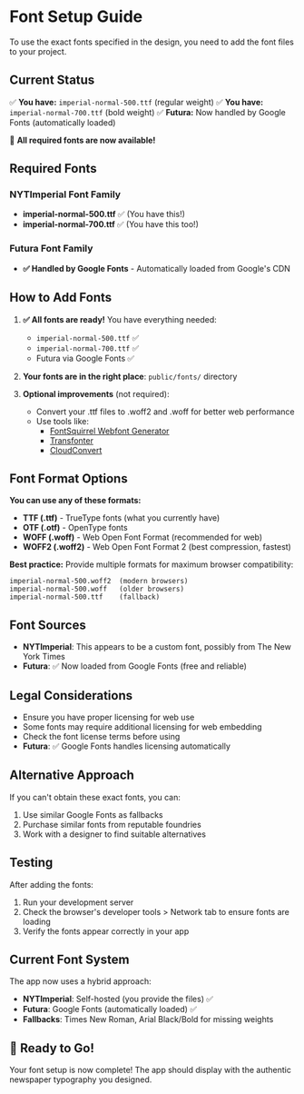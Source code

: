 # Font Setup Guide

To use the exact fonts specified in the design, you need to add the font files to your project.

## Current Status

✅ **You have:** `imperial-normal-500.ttf` (regular weight)
✅ **You have:** `imperial-normal-700.ttf` (bold weight)
✅ **Futura:** Now handled by Google Fonts (automatically loaded)

🎉 **All required fonts are now available!**

## Required Fonts

### NYTImperial Font Family
- **imperial-normal-500.ttf** ✅ (You have this!)
- **imperial-normal-700.ttf** ✅ (You have this too!)

### Futura Font Family  
- **✅ Handled by Google Fonts** - Automatically loaded from Google's CDN

## How to Add Fonts

1. **✅ All fonts are ready!** You have everything needed:
   - `imperial-normal-500.ttf` ✅
   - `imperial-normal-700.ttf` ✅
   - Futura via Google Fonts ✅

2. **Your fonts are in the right place**: `public/fonts/` directory

3. **Optional improvements** (not required):
   - Convert your .ttf files to .woff2 and .woff for better web performance
   - Use tools like:
     - [FontSquirrel Webfont Generator](https://www.fontsquirrel.com/tools/webfont-generator)
     - [Transfonter](https://transfonter.org/)
     - [CloudConvert](https://cloudconvert.com/ttf-to-woff2)

## Font Format Options

**You can use any of these formats:**
- **TTF (.ttf)** - TrueType fonts (what you currently have)
- **OTF (.otf)** - OpenType fonts 
- **WOFF (.woff)** - Web Open Font Format (recommended for web)
- **WOFF2 (.woff2)** - Web Open Font Format 2 (best compression, fastest)

**Best practice:** Provide multiple formats for maximum browser compatibility:
```
imperial-normal-500.woff2  (modern browsers)
imperial-normal-500.woff   (older browsers)
imperial-normal-500.ttf    (fallback)
```

## Font Sources

- **NYTImperial**: This appears to be a custom font, possibly from The New York Times
- **Futura**: ✅ Now loaded from Google Fonts (free and reliable)

## Legal Considerations

- Ensure you have proper licensing for web use
- Some fonts may require additional licensing for web embedding
- Check the font license terms before using
- **Futura**: ✅ Google Fonts handles licensing automatically

## Alternative Approach

If you can't obtain these exact fonts, you can:
1. Use similar Google Fonts as fallbacks
2. Purchase similar fonts from reputable foundries
3. Work with a designer to find suitable alternatives

## Testing

After adding the fonts:
1. Run your development server
2. Check the browser's developer tools > Network tab to ensure fonts are loading
3. Verify the fonts appear correctly in your app

## Current Font System

The app now uses a hybrid approach:
- **NYTImperial**: Self-hosted (you provide the files) ✅
- **Futura**: Google Fonts (automatically loaded) ✅
- **Fallbacks**: Times New Roman, Arial Black/Bold for missing weights

## 🎯 Ready to Go!

Your font setup is now complete! The app should display with the authentic newspaper typography you designed.
